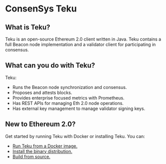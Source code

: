 # ConsenSys Teku

## What is Teku?

Teku is an open-source Ethereum 2.0 client written in Java. Teku contains a full Beacon node implementation
and a validator client for participating in consensus.

## What can you do with Teku?

Teku:

* Runs the Beacon node synchronization and consensus.
* Proposes and attests blocks.
* Provides enterprise focused metrics with Prometheus.
* Has REST APIs for managing Eth 2.0 node operations.
* Has external key management to manage validator signing keys.

## New to Ethereum 2.0?

Get started by running Teku with Docker or installing Teku.
You can:

* [Run Teku from a Docker image.](HowTo/Get-Started/Installation-Options/Run-Docker-Image.md)
* [Install the binary distribution.](HowTo/Get-Started/Installation-Options/Install-Binaries.md)
* [Build from source.](HowTo/Get-Started/Installation-Options/Build-From-Source.md)
